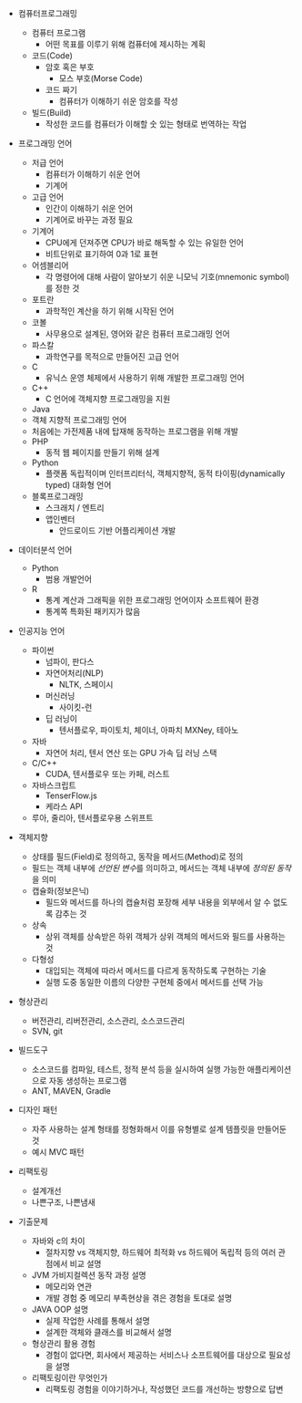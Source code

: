 - 컴퓨터프로그래밍

  - 컴퓨터 프로그램
    - 어떤 목표를 이루기 위해 컴퓨터에 제시하는 계획
  - 코드(Code)
    - 암호 혹은 부호
      - 모스 부호(Morse Code)
    - 코드 짜기
      - 컴퓨터가 이해하기 쉬운 암호를 작성
  - 빌드(Build)
    - 작성한 코드를 컴퓨터가 이해할 숫 있는 형태로 번역하는 작업

- 프로그래밍 언어

  - 저급 언어
    - 컴퓨터가 이해하기 쉬운 언어
    - 기계어
  - 고급 언어
    - 인간이 이해하기 쉬운 언어
    - 기계어로 바꾸는 과정 필요
  - 기계어
    - CPU에게 던져주면 CPU가 바로 해독할 수 있는 유일한 언어
    - 비트단위로 표기하여 0과 1로 표현
  - 어셈블리어
    - 각 명령어에 대해 사람이 알아보기 쉬운 니모닉 기호(mnemonic symbol)를 정한 것
  - 포트란
    - 과학적인 계산을 하기 위해 시작된 언어
  - 코볼
    - 사무용으로 설계된, 영어와 같은 컴퓨터 프로그래밍 언어
  - 파스칼
    - 과학연구를 목적으로 만들어진 고급 언어
  - C
    - 유닉스 운영 체제에서 사용하기 위해 개발한 프로그래밍 언어
  - C++
    - C 언어에 객체지향 프로그래밍을 지원
  - Java
  - 객체 지향적 프로그래밍 언어
  - 처음에는 가전제품 내에 탑재해 동작하는 프로그램을 위해 개발
  - PHP
    - 동적 웹 페이지를 만들기 위해 설계
  - Python
    - 플랫폼 독립적이며 인터프리터식, 객체지향적, 동적 타이핑(dynamically typed) 대화형 언어
  - 블록프로그래밍
    - 스크래치 / 엔트리
    - 앱인벤터
      - 안드로이드 기반 어플리케이션 개발

- 데이터분석 언어

  - Python
    - 범용 개발언어
  - R
    - 통계 계산과 그래픽을 위한 프로그래밍 언어이자 소프트웨어 환경
    - 통계쪽 특화된 패키지가 많음

- 인공지능 언어

  - 파이썬
    - 넘파이, 판다스
    - 자연어처리(NLP)
      - NLTK, 스페이시
    - 머신러닝
      - 사이킷-런
    - 딥 러닝이
      - 텐서플로우, 파이토치, 체이너, 아파치 MXNey, 테아노
  - 자바
    - 자연어 처리, 텐서 연산 또는 GPU 가속 딥 러닝 스택
  - C/C++
    - CUDA, 텐서플로우 또는 카페, 러스트
  - 자바스크립트
    - TenserFlow.js
    - 케라스 API
  - 루아, 줄리아, 텐서플로우용 스위프트

- 객체지향

  - 상태를 필드(Field)로 정의하고, 동작을 메서드(Method)로 정의
  - 필드는 객체 내부에 *선언된 변수*를 의미하고, 메서드는 객체 내부에 *정의된 동작*을 의미
  - 캡슐화(정보은닉)
    - 필드와 메서드를 하나의 캡슐처럼 포장해 세부 내용을 외부에서 알 수 없도록 감추는 것
  - 상속
    - 상위 객체를 상속받은 하위 객체가 상위 객체의 메서드와 필드를 사용하는 것
  - 다형성
    - 대입되는 객체에 따라서 메서드를 다르게 동작하도록 구현하는 기술
    - 실행 도중 동일한 이름의 다양한 구현체 중에서 메서드를 선택 가능

- 형상관리

  - 버전관리, 리버전관리, 소스관리, 소스코드관리
  - SVN, git

- 빌드도구

  - 소스코드를 컴파일, 테스트, 정적 분석 등을 실시하여 실행 가능한 애플리케이션으로 자동 생성하는 프로그램
  - ANT, MAVEN, Gradle

- 디자인 패턴

  - 자주 사용하는 설계 형태를 정형화해서 이를 유형별로 설계 템플릿을 만들어둔 것
  - 예시 MVC 패턴

- 리팩토링

  - 설계개선
  - 나쁜구조, 나쁜냄새

- 기출문제

  - 자바와 c의 차이
    - 절차지향 vs 객체지향, 하드웨어 최적화 vs 하드웨어 독립적 등의 여러 관점에서 비교 설명
  - JVM 가비지컬렉션 동작 과정 설명
    - 메모리와 연관
    - 개발 경험 중 메모리 부족현상을 겪은 경험을 토대로 설명
  - JAVA OOP 설명
    - 실제 작업한 사례를 통해서 설명
    - 설계한 객체와 클래스를 비교해서 설명
  - 형상관리 활용 경험
    - 경험이 없다면, 회사에서 제공하는 서비스나 소프트웨어를 대상으로 필요성을 설명
  - 리팩토링이란 무엇인가
    - 리팩토링 경험을 이야기하거나, 작성했던 코드를 개선하는 방향으로 답변
